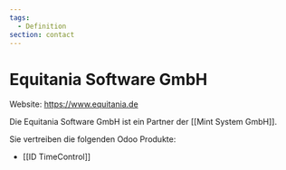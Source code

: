 ```yaml
---
tags:
  - Definition
section: contact
---
```

# Equitania Software GmbH

Website: <https://www.equitania.de>

Die Equitania Software GmbH ist ein Partner der [[Mint System GmbH]].

Sie vertreiben die folgenden Odoo Produkte:
* [[ID TimeControl]]